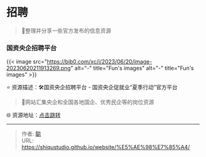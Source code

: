 # 招聘


> 🤖整理并分享一些官方发布的信息资源
>

<!--more-->

### 国资央企招聘平台

{{< image src="https://bib0.com/xc/i/2023/06/20/image-20230620211913269.png" alt="-"  title="Fun's images" alt="-"  title="Fun's images" >}}    

⭐️  资源描述：🛠国资央企招聘平台 - 国资央企促就业“夏季行动”官方平台

>📄网站汇集央企和全国各地国企、优秀民企等的岗位资源

🌐 资源地址：[点击跳转](https://cujiuye.iguopin.com/)


---

> 作者: [聪](https://shiqustudio.github.io/)  
> URL: https://shiqustudio.github.io/website/%E5%AE%98%E7%85%A4/  

